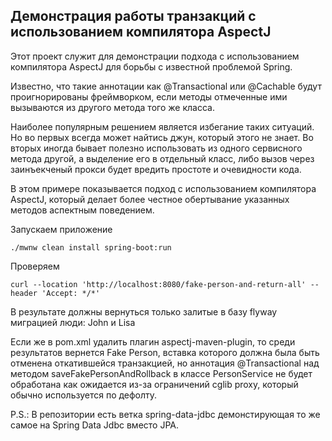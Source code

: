 ## Демонстрация работы транзакций с использованием компилятора AspectJ

Этот проект служит для демонстрации подхода с использованием компилятора AspectJ для
борьбы с известной проблемой Spring.

Известно, что такие аннотации как @Transactional или @Cachable будут проигнорированы фреймворком,
если методы отмеченные ими вызываются из другого метода того же класса.

Наиболее популярным решением является избегание таких ситуаций. Но во первых всегда может найтись джун, который этого не знает. 
Во вторых иногда бывает полезно использовать из одного сервисного метода другой, а выделение его в отдельный класс, либо вызов через заинъекченый прокси будет вредить простоте и очевидности кода.

В этом примере показывается подход с использованием компилятора AspectJ, который делает более честное обертывание указанных методов аспектным поведением.

Запускаем приложение

```./mwnw clean install spring-boot:run```

Проверяем

```curl --location 'http://localhost:8080/fake-person-and-return-all' --header 'Accept: */*'```

В результате должны вернуться только залитые в базу flyway миграцией люди: John и Lisa

Если же в pom.xml удалить плагин aspectj-maven-plugin, то среди результатов вернется Fake Person,
вставка которого должна была быть отменена откатившейся транзакцией, но аннотация @Transactional над методом saveFakePersonAndRollback
в классе PersonService не будет обработана как ожидается из-за ограничений cglib proxy, который обычно используется по дефолту.

P.S.: В репозитории есть ветка spring-data-jdbc демонстирующая то же самое на Spring Data Jdbc вместо JPA.

